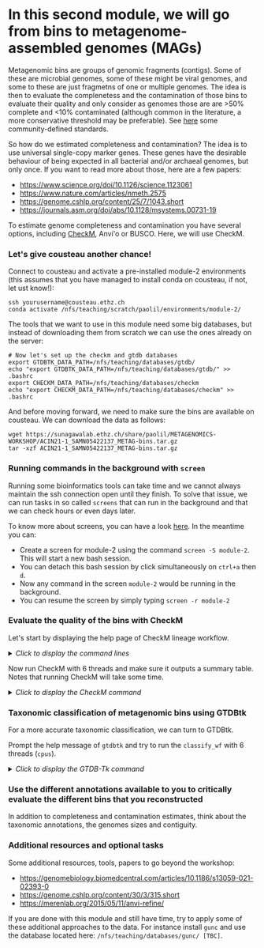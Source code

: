 # In this second module, we will go from bins to metagenome-assembled genomes (MAGs)

Metagenomic bins are groups of genomic fragments (contigs). Some of these are microbial genomes, some of these might be viral genomes, and some to these are just fragmetns of one or multiple genomes. The idea is then to evaluate the complenetess and the contamination of those bins to evaluate their quality and only consider as genomes those are are >50% complete and <10% contaminated (although common in the literature, a more conservative threshold may be preferable). See [here](https://www.nature.com/articles/nbt.3893) some community-defined standards.

So how do we estimated completeness and contamination? The idea is to use universal single-copy marker genes. These genes have the desirable behaviour of being expected in all bacterial and/or archaeal genomes, but only once. If you want to read more about those, here are a few papers:
- https://www.science.org/doi/10.1126/science.1123061
- https://www.nature.com/articles/nmeth.2575
- https://genome.cshlp.org/content/25/7/1043.short
- https://journals.asm.org/doi/abs/10.1128/msystems.00731-19 

To estimate genome completeness and contamination you have several options, including [CheckM](https://github.com/Ecogenomics/CheckM), Anvi'o or BUSCO. Here, we will use CheckM.

### Let's give cousteau another chance!

Connect to cousteau and activate a pre-installed module-2 environments (this assumes that you have managed to install conda on cousteau, if not, let ust know!):
```
ssh yourusername@cousteau.ethz.ch
conda activate /nfs/teaching/scratch/paolil/environments/module-2/
```

The tools that we want to use in this module need some big databases, but instead of downloading them from scratch we can use the ones already on the server:
```
# Now let's set up the checkm and gtdb databases
export GTDBTK_DATA_PATH=/nfs/teaching/databases/gtdb/
echo "export GTDBTK_DATA_PATH=/nfs/teaching/databases/gtdb/" >> .bashrc
export CHECKM_DATA_PATH=/nfs/teaching/databases/checkm
echo "export CHECKM_DATA_PATH=/nfs/teaching/databases/checkm" >> .bashrc
```

And before moving forward, we need to make sure the bins are available on cousteau. We can download the data as follows:
```
wget https://sunagawalab.ethz.ch/share/paolil/METAGENOMICS-WORKSHOP/ACIN21-1_SAMN05422137_METAG-bins.tar.gz
tar -xzf ACIN21-1_SAMN05422137_METAG-bins.tar.gz
```

### Running commands in the background with `screen`

Running some bioinformatics tools can take time and we cannot always maintain the ssh connection open until they finish. To solve that issue, we can run tasks in so called `screens` that can run in the background and that we can check hours or even days later.

To know more about screens, you can have a look [here](https://kb.iu.edu/d/acuy). In the meantime you can:
- Create a screen for module-2 using the command `screen -S module-2`. This will start a new bash session.
- You can detach this bash session by click simultaneously on `ctrl+a` then `d`.
- Now any command in the screen `module-2` would be running in the background.
- You can resume the screen by simply typing `screen -r module-2`

### Evaluate the quality of the bins with CheckM

Let's start by displaying the help page of CheckM lineage workflow.

<details>
<summary><i>Click to display the command lines</I></summary>

  ```
  checkm
  checkm lineage_wf --help
  ```
  
  Small tip: if you want to scroll back up within a `screen` session, you can press simultaneously `ctrl+a` and then `esc`. You can get back to the normal features of the screen by pressing `esc` once more.

</details>

Now run CheckM with 6 threads and make sure it outputs a summary table. Notes that running CheckM will take some time.

<details>
<summary><i>Click to display the CheckM command</I></summary>
  
  ```
  mkdir ACIN21-1_SAMN05422137_METAG-checkm-tmp # useful to control the location of temporary files generated by checkM
  checkm lineage_wf -x fa ACIN21-1_SAMN05422137_METAG-bins/ ACIN21-1_SAMN05422137_METAG-checkm/ --tmpdir ACIN21-1_SAMN05422137_METAG-checkm-tmp/ --threads 6 -f ACIN21-1_SAMN05422195_METAG-checkm.tsv --tab_table
  ```

</details>

### Taxonomic classification of metagenomic bins using GTDBtk

For a more accurate taxonomic classification, we can turn to GTDBtk.

Prompt the help message of `gtdbtk` and try to run the `classify_wf` with 6 threads (`cpus`).

<details>
<summary><i>Click to display the GTDB-Tk command</I></summary>
  
  ```
  gtdbtk classify_wf --genome_dir ACIN21-1_SAMN05422137_METAG-bins/ --out_dir ACIN21-1_SAMN05422137_METAG-gtdb/ --skip_ani_screen --extension fa --cpus 6
  ```

</details>

### Use the different annotations available to you to critically evaluate the different bins that you reconstructed

In addition to completeness and contamination estimates, think about the taxonomic annotations, the genomes sizes and contiguity.

### Additional resources and optional tasks

Some additional resources, tools, papers to go beyond the workshop:
- https://genomebiology.biomedcentral.com/articles/10.1186/s13059-021-02393-0
- https://genome.cshlp.org/content/30/3/315.short 
- https://merenlab.org/2015/05/11/anvi-refine/ 

If you are done with this module and still have time, try to apply some of these additional approaches to the data. For instance install `gunc` and use the database located here: `/nfs/teaching/databases/gunc/ [TBC]`.
